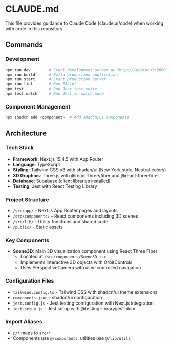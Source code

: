 # CLAUDE.md

This file provides guidance to Claude Code (claude.ai/code) when working with code in this repository.

## Commands

### Development
```bash
npm run dev        # Start development server on http://localhost:3000
npm run build      # Build production application
npm run start      # Start production server
npm run lint       # Run ESLint
npm test           # Run Jest test suite
npm test:watch     # Run Jest in watch mode
```

### Component Management
```bash
npx shadcn add <component>  # Add shadcn/ui components
```

## Architecture

### Tech Stack
- **Framework**: Next.js 15.4.5 with App Router
- **Language**: TypeScript
- **Styling**: Tailwind CSS v3 with shadcn/ui (New York style, Neutral colors)
- **3D Graphics**: Three.js with @react-three/fiber and @react-three/drei
- **Database**: Supabase (client libraries installed)
- **Testing**: Jest with React Testing Library

### Project Structure
- `/src/app/` - Next.js App Router pages and layouts
- `/src/components/` - React components including 3D scenes
- `/src/lib/` - Utility functions and shared code
- `/public/` - Static assets

### Key Components
- **Scene3D**: Main 3D visualization component using React Three Fiber
  - Located at `/src/components/Scene3D.tsx`
  - Implements interactive 3D objects with OrbitControls
  - Uses PerspectiveCamera with user-controlled navigation

### Configuration Files
- `tailwind.config.ts` - Tailwind CSS with shadcn/ui theme extensions
- `components.json` - shadcn/ui configuration
- `jest.config.js` - Jest testing configuration with Next.js integration
- `jest.setup.js` - Jest setup with @testing-library/jest-dom

### Import Aliases
- `@/*` maps to `src/*`
- Components use `@/components`, utilities use `@/lib/utils`